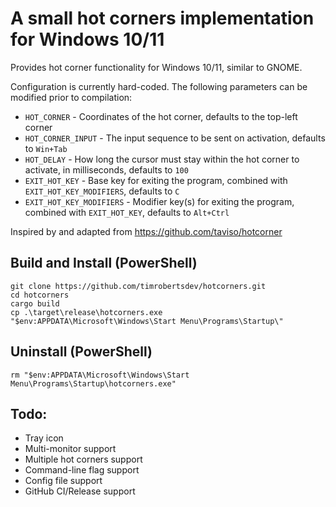 # A small hot corners implementation for Windows 10/11

Provides hot corner functionality for Windows 10/11, similar to GNOME.

Configuration is currently hard-coded. The following parameters can be modified prior to compilation:

* `HOT_CORNER` - Coordinates of the hot corner, defaults to the top-left corner
* `HOT_CORNER_INPUT` - The input sequence to be sent on activation, defaults to `Win+Tab`
* `HOT_DELAY` - How long the cursor must stay within the hot corner to activate, in milliseconds, defaults to `100`
* `EXIT_HOT_KEY` - Base key for exiting the program, combined with `EXIT_HOT_KEY_MODIFIERS`, defaults to `C`
* `EXIT_HOT_KEY_MODIFIERS` - Modifier key(s) for exiting the program, combined with `EXIT_HOT_KEY`, defaults to `Alt+Ctrl`

Inspired by and adapted from https://github.com/taviso/hotcorner

## Build and Install (PowerShell)
```
git clone https://github.com/timrobertsdev/hotcorners.git
cd hotcorners
cargo build
cp .\target\release\hotcorners.exe "$env:APPDATA\Microsoft\Windows\Start Menu\Programs\Startup\"
```

## Uninstall (PowerShell)
```
rm "$env:APPDATA\Microsoft\Windows\Start Menu\Programs\Startup\hotcorners.exe"
```

## Todo:

* Tray icon
* Multi-monitor support
* Multiple hot corners support
* Command-line flag support
* Config file support
* GitHub CI/Release support